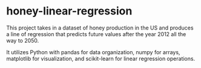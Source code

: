 # honey-linear-regression
This project takes in a dataset of honey production in the US and produces a line of regression that predicts future values after the year 2012 all the way to 2050.

It utilizes Python with pandas for data organization, numpy for arrays, matplotlib for visualization, and scikit-learn for linear regression operations.
